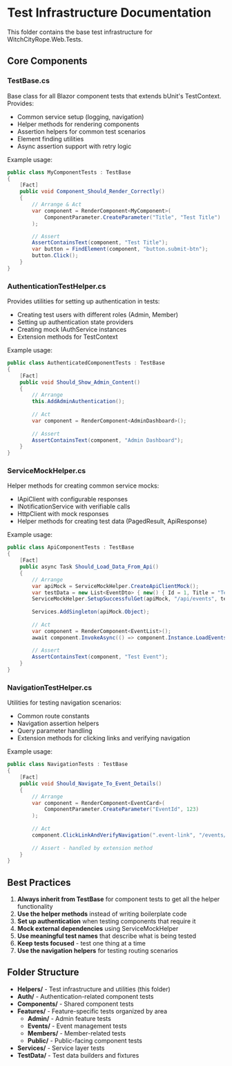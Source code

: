 # Test Infrastructure Documentation

This folder contains the base test infrastructure for WitchCityRope.Web.Tests.

## Core Components

### TestBase.cs
Base class for all Blazor component tests that extends bUnit's TestContext. Provides:
- Common service setup (logging, navigation)
- Helper methods for rendering components
- Assertion helpers for common test scenarios
- Element finding utilities
- Async assertion support with retry logic

Example usage:
```csharp
public class MyComponentTests : TestBase
{
    [Fact]
    public void Component_Should_Render_Correctly()
    {
        // Arrange & Act
        var component = RenderComponent<MyComponent>(
            ComponentParameter.CreateParameter("Title", "Test Title")
        );

        // Assert
        AssertContainsText(component, "Test Title");
        var button = FindElement(component, "button.submit-btn");
        button.Click();
    }
}
```

### AuthenticationTestHelper.cs
Provides utilities for setting up authentication in tests:
- Creating test users with different roles (Admin, Member)
- Setting up authentication state providers
- Creating mock IAuthService instances
- Extension methods for TestContext

Example usage:
```csharp
public class AuthenticatedComponentTests : TestBase
{
    [Fact]
    public void Should_Show_Admin_Content()
    {
        // Arrange
        this.AddAdminAuthentication();
        
        // Act
        var component = RenderComponent<AdminDashboard>();
        
        // Assert
        AssertContainsText(component, "Admin Dashboard");
    }
}
```

### ServiceMockHelper.cs
Helper methods for creating common service mocks:
- IApiClient with configurable responses
- INotificationService with verifiable calls
- HttpClient with mock responses
- Helper methods for creating test data (PagedResult, ApiResponse)

Example usage:
```csharp
public class ApiComponentTests : TestBase
{
    [Fact]
    public async Task Should_Load_Data_From_Api()
    {
        // Arrange
        var apiMock = ServiceMockHelper.CreateApiClientMock();
        var testData = new List<EventDto> { new() { Id = 1, Title = "Test Event" } };
        ServiceMockHelper.SetupSuccessfulGet(apiMock, "/api/events", testData);
        
        Services.AddSingleton(apiMock.Object);
        
        // Act
        var component = RenderComponent<EventList>();
        await component.InvokeAsync(() => component.Instance.LoadEvents());
        
        // Assert
        AssertContainsText(component, "Test Event");
    }
}
```

### NavigationTestHelper.cs
Utilities for testing navigation scenarios:
- Common route constants
- Navigation assertion helpers
- Query parameter handling
- Extension methods for clicking links and verifying navigation

Example usage:
```csharp
public class NavigationTests : TestBase
{
    [Fact]
    public void Should_Navigate_To_Event_Details()
    {
        // Arrange
        var component = RenderComponent<EventCard>(
            ComponentParameter.CreateParameter("EventId", 123)
        );
        
        // Act
        component.ClickLinkAndVerifyNavigation(".event-link", "/events/123");
        
        // Assert - handled by extension method
    }
}
```

## Best Practices

1. **Always inherit from TestBase** for component tests to get all the helper functionality
2. **Use the helper methods** instead of writing boilerplate code
3. **Set up authentication** when testing components that require it
4. **Mock external dependencies** using ServiceMockHelper
5. **Use meaningful test names** that describe what is being tested
6. **Keep tests focused** - test one thing at a time
7. **Use the navigation helpers** for testing routing scenarios

## Folder Structure

- **Helpers/** - Test infrastructure and utilities (this folder)
- **Auth/** - Authentication-related component tests
- **Components/** - Shared component tests
- **Features/** - Feature-specific tests organized by area
  - **Admin/** - Admin feature tests
  - **Events/** - Event management tests
  - **Members/** - Member-related tests
  - **Public/** - Public-facing component tests
- **Services/** - Service layer tests
- **TestData/** - Test data builders and fixtures
